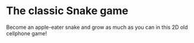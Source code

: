 # The classic Snake game

Become an apple-eater snake and grow as much as you can in this 2D old cellphone game!